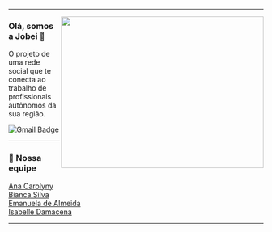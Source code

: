 <!--
**ProjetoJobei/ProjetoJobei** is a ✨ _special_ ✨ repository because its `README.md` (this file) appears on your GitHub profile.

Here are some ideas to get you started:

- 🔭 I’m currently working on ...
- 🌱 I’m currently learning ...
- 👯 I’m looking to collaborate on ...
- 🤔 I’m looking for help with ...
- 💬 Ask me about ...
- 📫 How to reach me: ...
- 😄 Pronouns: ...
- ⚡ Fun fact: ...
-->

---
<img align="right" width="400" height="300" src="https://raw.githubusercontent.com/MicaelliMedeiros/micaellimedeiros/master/image/computer-illustration.png">

### Olá, somos a Jobei 👋
O projeto de uma rede social que te conecta ao trabalho de profissionais autônomos da sua região.

[![Gmail Badge](https://img.shields.io/badge/-Gmail-c14438?style=flat-square&logo=Gmail&logoColor=white&link=mailto:equipe.jobei@gmail.com)](mailto:equipe.jobei@gmail.com)

--- 

### :busts_in_silhouette: Nossa equipe 
   <p> 
      <a href="https://github.com/AnaThomazini55"> Ana Carolyny </a> <br>
      <a href="https://github.com/BiancaFSilva"> Bianca Silva </a> <br>
      <a href="https://github.com/Manu0121"> Emanuela de Almeida </a> <br>
      <a href="https://github.com/IsabelleDamacena"> Isabelle Damacena </a>
   </p>
   
---
